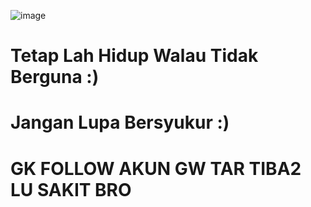 ![image](https://user-images.githubusercontent.com/73192109/198819888-8dc12085-fcbc-4d59-9089-da2582f2521c.png)

# Tetap Lah Hidup Walau  Tidak Berguna :)

# Jangan Lupa Bersyukur :)

# GK FOLLOW AKUN GW TAR TIBA2 LU SAKIT BRO
